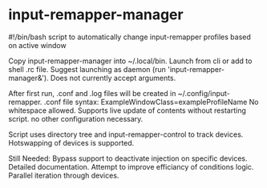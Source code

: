 # input-remapper-manager
#!/bin/bash script to automatically change input-remapper profiles based on active window

Copy input-remapper-manager into ~/.local/bin.
Launch from cli or add to shell .rc file.
Suggest launching as daemon (run 'input-remapper-manager&').
Does not currently accept arguments.

After first run, .conf and .log files will be created in ~/.config/input-remapper.
.conf file syntax:
ExampleWindowClass=exampleProfileName
No whitespace allowed.
Supports live update of contents without restarting script.
no other configuration necessary.

Script uses directory tree and input-remapper-control to track devices.
Hotswapping of devices is supported.

Still Needed:
Bypass support to deactivate injection on specific devices.
Detailed documentation.
Attempt to improve efficiancy of conditions logic.
Parallel iteration through devices.
